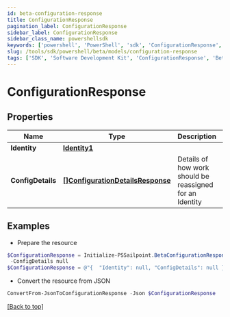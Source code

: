 ```yaml
---
id: beta-configuration-response
title: ConfigurationResponse
pagination_label: ConfigurationResponse
sidebar_label: ConfigurationResponse
sidebar_class_name: powershellsdk
keywords: ['powershell', 'PowerShell', 'sdk', 'ConfigurationResponse', 'BetaConfigurationResponse'] 
slug: /tools/sdk/powershell/beta/models/configuration-response
tags: ['SDK', 'Software Development Kit', 'ConfigurationResponse', 'BetaConfigurationResponse']
---
```



# ConfigurationResponse

## Properties

Name | Type | Description | Notes
------------ | ------------- | ------------- | -------------
**Identity** | [**Identity1**](identity1) |  | [optional] 
**ConfigDetails** | [**[]ConfigurationDetailsResponse**](configuration-details-response) | Details of how work should be reassigned for an Identity | [optional] 

## Examples

- Prepare the resource
```powershell
$ConfigurationResponse = Initialize-PSSailpoint.BetaConfigurationResponse  -Identity null `
 -ConfigDetails null
$ConfigurationResponse = @"{  "Identity": null, "ConfigDetails": null }"@
```

- Convert the resource from JSON
```powershell
ConvertFrom-JsonToConfigurationResponse -Json $ConfigurationResponse
```


[[Back to top]](#) 

